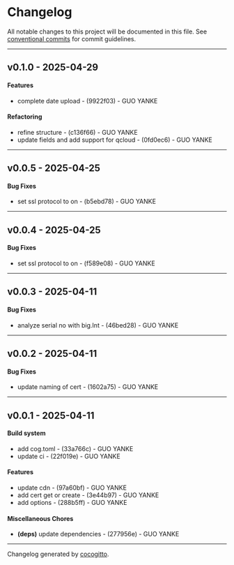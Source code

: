 # Changelog
All notable changes to this project will be documented in this file. See [conventional commits](https://www.conventionalcommits.org/) for commit guidelines.

- - -
## v0.1.0 - 2025-04-29
#### Features
- complete date upload - (9922f03) - GUO YANKE
#### Refactoring
- refine structure - (c136f66) - GUO YANKE
- update fields and add support for qcloud - (0fd0ec6) - GUO YANKE

- - -

## v0.0.5 - 2025-04-25
#### Bug Fixes
- set ssl protocol to on - (b5ebd78) - GUO YANKE

- - -

## v0.0.4 - 2025-04-25
#### Bug Fixes
- set ssl protocol to on - (f589e08) - GUO YANKE

- - -

## v0.0.3 - 2025-04-11
#### Bug Fixes
- analyze serial no with big.Int - (46bed28) - GUO YANKE

- - -

## v0.0.2 - 2025-04-11
#### Bug Fixes
- update naming of cert - (1602a75) - GUO YANKE

- - -

## v0.0.1 - 2025-04-11
#### Build system
- add cog.toml - (33a766c) - GUO YANKE
- update ci - (22f019e) - GUO YANKE
#### Features
- update cdn - (97a60bf) - GUO YANKE
- add cert get or create - (3e44b97) - GUO YANKE
- add options - (288b5ff) - GUO YANKE
#### Miscellaneous Chores
- **(deps)** update dependencies - (277956e) - GUO YANKE

- - -

Changelog generated by [cocogitto](https://github.com/cocogitto/cocogitto).